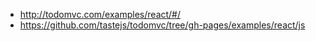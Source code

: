* http://todomvc.com/examples/react/#/
* https://github.com/tastejs/todomvc/tree/gh-pages/examples/react/js